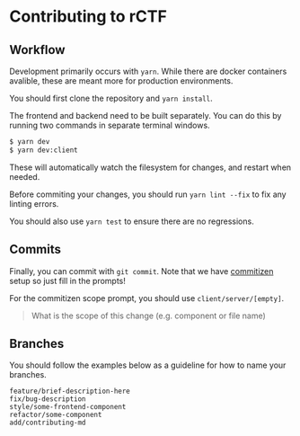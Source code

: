 # Contributing to rCTF

## Workflow

Development primarily occurs with `yarn`. While there are docker containers avalible, these are meant more for production environments.

You should first clone the repository and `yarn install`.

The frontend and backend need to be built separately. You can do this by running two commands in separate terminal windows.

```bash
$ yarn dev
$ yarn dev:client
```

These will automatically watch the filesystem for changes, and restart when needed.

Before commiting your changes, you should run `yarn lint --fix` to fix any linting errors.

You should also use `yarn test` to ensure there are no regressions.

## Commits

Finally, you can commit with `git commit`. Note that we have [commitizen](https://github.com/commitizen/cz-cli) setup so just fill in the prompts!

For the commitizen scope prompt, you should use `client/server/[empty]`. 

> What is the scope of this change (e.g. component or file name)

## Branches

You should follow the examples below as a guideline for how to name your branches.

```
feature/brief-description-here
fix/bug-description
style/some-frontend-component
refactor/some-component
add/contributing-md
```

